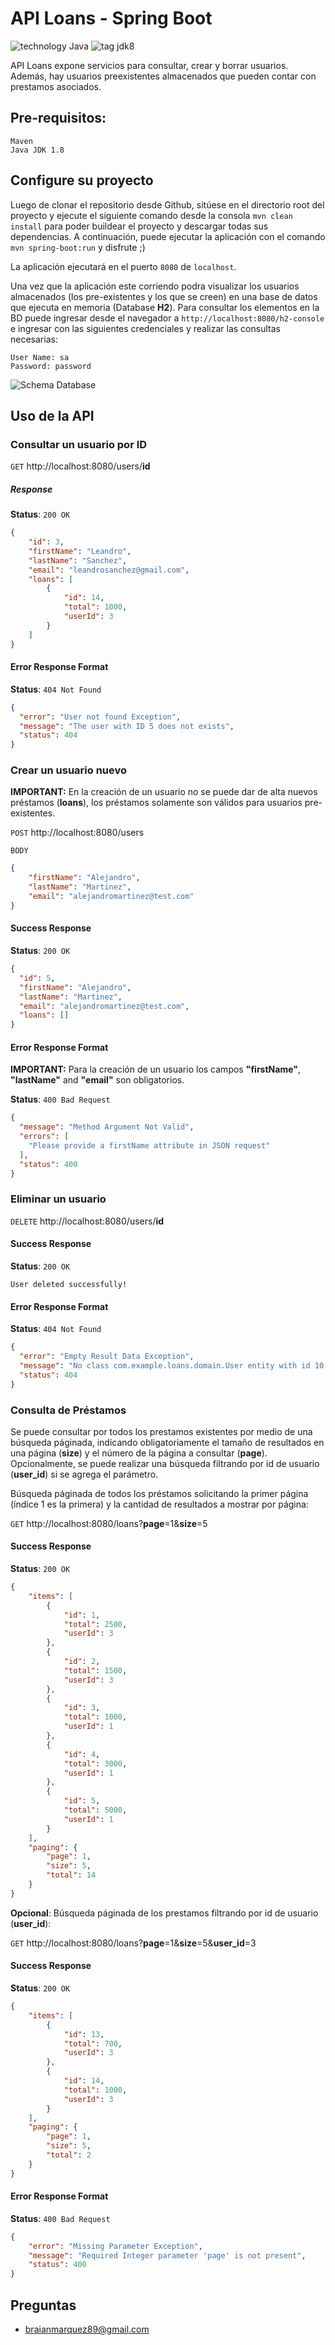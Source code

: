 # API Loans - Spring Boot 
![technology Java](https://img.shields.io/badge/technology-java-blue.svg)
![tag jdk8](https://img.shields.io/badge/tag-jdk8-orange.svg)

API Loans expone servicios para consultar, crear y borrar usuarios. 
Además, hay usuarios preexistentes almacenados que pueden contar con prestamos asociados.

## Pre-requisitos:

    Maven
    Java JDK 1.8

## Configure su proyecto
Luego de clonar el repositorio desde Github, sitúese en el directorio root del proyecto 
y ejecute el siguiente comando desde la consola `mvn clean install` para poder buildear el proyecto y descargar todas sus dependencias.
A continuación, puede ejecutar la aplicación con el comando `mvn spring-boot:run` y disfrute ;)

La aplicación ejecutará en el puerto `8080` de `localhost`.

Una vez que la aplicación este corriendo podra visualizar los usuarios almacenados 
(los pre-existentes y los que se creen) en una base de datos que ejecuta en memoria (Database **H2**).
Para consultar los elementos en la BD puede ingresar desde el navegador a `http://localhost:8080/h2-console` 
e ingresar con las siguientes credenciales y realizar las consultas necesarias:
```
User Name: sa 
Password: password
```

![Schema Database](https://github.com/bmarquezchesko/loans/blob/main/src/main/resources/files/H2%20DB.png)

## Uso de la API

### Consultar un usuario por ID

`GET` http://<i></i>localhost:8080/users/**id**

##### Response
**Status**: `200 OK`
```json
{
    "id": 3,
    "firstName": "Leandro",
    "lastName": "Sanchez",
    "email": "leandrosanchez@gmail.com",
    "loans": [
        {
            "id": 14,
            "total": 1000,
            "userId": 3
        }
    ]
}
```
#### Error Response Format
**Status**: `404 Not Found`
```json
{
  "error": "User not found Exception",
  "message": "The user with ID 5 does not exists",
  "status": 404
}
```

### Crear un usuario nuevo
**IMPORTANT:** En la creación de un usuario no se puede dar de alta nuevos préstamos (**loans**), 
los préstamos solamente son válidos para usuarios pre-existentes.

`POST` http://<i></i>localhost:8080/users

`BODY`
```json
{
    "firstName": "Alejandro",
    "lastName": "Martinez",
    "email": "alejandromartinez@test.com"
}
```

#### Success Response
**Status**: `200 OK`
```json
{
  "id": 5,
  "firstName": "Alejandro",
  "lastName": "Martinez",
  "email": "alejandromartinez@test.com",
  "loans": []
}
```
#### Error Response Format
**IMPORTANT:** 
Para la creación de un usuario los campos **"firstName"**, **"lastName"** and **"email"** son obligatorios.

**Status**: `400 Bad Request`
```json
{
  "message": "Method Argument Not Valid",
  "errors": [
    "Please provide a firstName attribute in JSON request"
  ],
  "status": 400
}
```

### Eliminar un usuario

`DELETE` http://<i></i>localhost:8080/users/**id**

#### Success Response
**Status**: `200 OK`
```
User deleted successfully!
```
#### Error Response Format

**Status**: `404 Not Found`
```json
{
  "error": "Empty Result Data Exception",
  "message": "No class com.example.loans.domain.User entity with id 10 exists!",
  "status": 404
}
```

### Consulta de Préstamos 

Se puede consultar por todos los prestamos existentes por medio de una búsqueda páginada, 
indicando obligatoriamente el tamaño de resultados en una página (**size**) y el número de la página a consultar (**page**).
Opcionalmente, se puede realizar una búsqueda filtrando por id de usuario (**user_id**) si se agrega el parámetro.

Búsqueda páginada de todos los préstamos solicitando la primer página (índice 1 es la primera)
y la cantidad de resultados a mostrar por página:

`GET` http://<i></i>localhost:8080/loans?**page**=1&**size**=5

#### Success Response
**Status**: `200 OK`
```json
{
    "items": [
        {
            "id": 1,
            "total": 2500,
            "userId": 3
        },
        {
            "id": 2,
            "total": 1500,
            "userId": 3
        },
        {
            "id": 3,
            "total": 1000,
            "userId": 1
        },
        {
            "id": 4,
            "total": 3000,
            "userId": 1
        },
        {
            "id": 5,
            "total": 5000,
            "userId": 1
        }
    ],
    "paging": {
        "page": 1,
        "size": 5,
        "total": 14
    }
}
```

**Opcional**: Búsqueda páginada de los prestamos filtrando por id de usuario (**user_id**):

`GET` http://<i></i>localhost:8080/loans?**page**=1&**size**=5&**user_id**=3

#### Success Response
**Status**: `200 OK`
```json
{
    "items": [
        {
            "id": 13,
            "total": 700,
            "userId": 3
        },
        {
            "id": 14,
            "total": 1000,
            "userId": 3
        }
    ],
    "paging": {
        "page": 1,
        "size": 5,
        "total": 2
    }
}
```

#### Error Response Format
**Status**: `400 Bad Request`
```json
{
    "error": "Missing Parameter Exception",
    "message": "Required Integer parameter 'page' is not present",
    "status": 400
}
```

## Preguntas
* [braianmarquez89@gmail.com](mailto:braianmarquez89@gmail.com)







